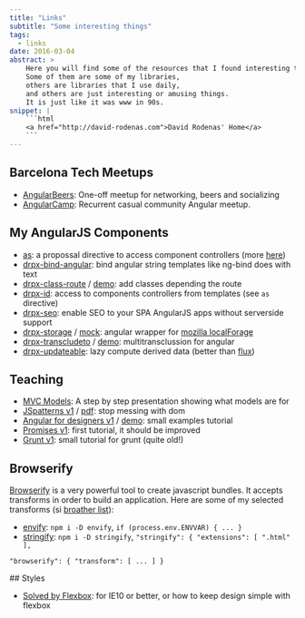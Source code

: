 ```yaml
---
title: "Links"
subtitle: "Some interesting things"
tags:
  - links
date: 2016-03-04
abstract: >
    Here you will find some of the resources that I found interesting to share.
    Some of them are some of my libraries, 
    others are libraries that I use daily,
    and others are just interesting or amusing things.
    It is just like it was www in 90s.
snippet: |
    ```html
    <a href="http://david-rodenas.com">David Rodenas' Home</a>
    ```
---
```


## Barcelona Tech Meetups

* [AngularBeers](https://twitter.com/ngbeers): One-off meetup for networking, beers and socializing
* [AngularCamp](http://angularcamp.org/): Recurrent casual community Angular meetup.

## My AngularJS Components

* [as](https://github.com/angular/angular.js/pull/14080): a propossal directive to access component controllers (more [here](#!/posts/as-directive))
* [drpx-bind-angular](https://github.com/drpicox/drpx-bind-angular): bind angular string templates like ng-bind does with text
* [drpx-class-route](https://github.com/drpicox/drpx-class-route) / [demo](http://david-rodenas.com/drpx-class-route/demo.html): add classes depending the route
* [drpx-id](https://github.com/drpicox/drpx-id): access to components controllers from templates (see `as` directive)
* [drpx-seo](https://github.com/drpicox/drpx-seo): enable SEO to your SPA AngularJS apps without serverside support
* [drpx-storage](https://github.com/drpicox/drpx-storage) / [mock](https://github.com/drpicox/drpx-storage-mocks): angular wrapper for [mozilla localForage](https://github.com/mozilla/localForage)
* [drpx-transcludeto](https://github.com/drpicox/drpx-transcludeto) / [demo](http://david-rodenas.com/drpx-transcludeto/demo.html): multitransclussion for angular
* [drpx-updateable](https://github.com/drpicox/drpx-updateable): lazy compute derived data (better than [flux](https://facebook.github.io/flux/))

## Teaching

* [MVC Models](http://david-rodenas.com/posts/resources/Mvc%20-%20Model,%20the%20great%20forgotten.pdf): A step by step presentation showing what models are for
* [JSpatterns v1](http://david-rodenas.com/tutorial-jspatterns-v1/) / [pdf](http://david-rodenas.com/tutorial-jspatterns-v1/JSandPatterns.pdf): stop messing with dom
* [Angular for designers v1](https://github.com/drpicox/tutorial-angulardesigners-v1) / [demo](http://david-rodenas.com/tutorial-angulardesigners-v1/): small examples tutorial
* [Promises v1](http://david-rodenas.com/tutorial-promises-v1): first tutorial, it should be improved
* [Grunt v1](http://david-rodenas.com/tutorial-gruntjs-v1/#/grunt): small tutorial for grunt (quite old!)

## Browserify

[Browserify](http://browserify.org/) is a very powerful tool to create javascript bundles.
It accepts transforms in order to build an application. Here are some of my selected transforms (si [broather list](https://github.com/substack/node-browserify/wiki/list-of-transforms)):

* [envify](https://github.com/hughsk/envify): `npm i -D envify`, `if (process.env.ENVVAR) { ... }`
* [stringify](https://github.com/JohnPostlethwait/stringify): `npm i -D stringify`, `"stringify": { "extensions": [ ".html" ],`

`"browserify": { "transform": [ ... ] }`

## Styles

* [Solved by Flexbox](http://philipwalton.github.io/solved-by-flexbox/): for IE10 or better, or how to keep design simple with flexbox